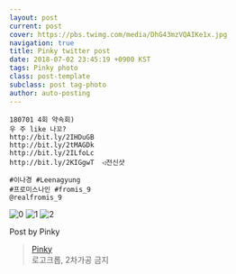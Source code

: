 ```yaml
---
layout: post
current: post
cover: https://pbs.twimg.com/media/DhG43mzVQAIKe1x.jpg
navigation: true
title: Pinky twitter post
date: 2018-07-02 23:45:19 +0900 KST
tags: Pinky photo
class: post-template
subclass: post tag-photo
author: auto-posting
---
```


```  
180701 4회 약속회)  
우 주 like 나꼬?   
http://bit.ly/2IHDuGB   
http://bit.ly/2tMAGDk   
http://bit.ly/2ILfoLc   
http://bit.ly/2KIGgwT  ◁전신샷  
  
#이나경 #Leenagyung  
#프로미스나인 #fromis_9  
@realfromis_9  

```

![0](https://pbs.twimg.com/media/DhG4117VQAASwR6.jpg)
![1](https://pbs.twimg.com/media/DhG42kTUwAAS6Us.jpg)
![2](https://pbs.twimg.com/media/DhG43mzVQAIKe1x.jpg)


Post by Pinky

> [Pinky](https://twitter.com/pinkypic7)  
  로고크롭, 2차가공 금지